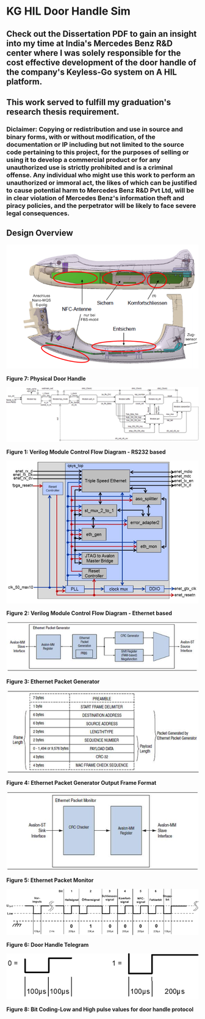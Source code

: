 # KG HIL Door Handle Sim 

## Check out the Dissertation PDF to gain an insight into my time at India's Mercedes Benz R&D center where I was solely responsible for the cost effective development of the door handle of the company's Keyless-Go system on A HIL platform. 
## This work served to fulfill my graduation's research thesis requirement.
### Diclaimer: Copying or redistribution and use in source and binary forms, with or without modification, of the documentation or IP including but not limited to the source code pertaining to this project, for the purposes of selling or using it to develop a commercial product or for any unauthorized use is strictly prohibited and is a criminal offense. Any individual who might use this work to perform an unauthorized or immoral act, the likes of which can be justified to cause potential harm to Mercedes Benz R&D Pvt Ltd, will be in clear violation of Mercedes Benz's information theft and piracy policies, and the perpetrator will be likely to face severe legal consequences. 

Design Overview 
---------------

![Physical Door Handle](img/phy_door_handle.jpg "Physical Door Handle")

**Figure 7: Physical Door Handle**

![Verilog Module Control Flow Diagram - RS232 based](img/Flow_rs232.jpg "Verilog Module Control Flow Diagram - RS232 based")

**Figure 1: Verilog Module Control Flow Diagram - RS232 based**

![Verilog Module Control Flow Diagram - Ethernet based](img/flow_eth.jpg "Verilog Module Control Flow Diagram - Ethernet based")

**Figure 2: Verilog Module Control Flow Diagram - Ethernet based**

![Ethernet Packet Generator](img/eth-packet-generator.jpg "Ethernet Packet Generator")

**Figure 3: Ethernet Packet Generator**

![Ethernet Packet Generator Output Frame Format](img/epg-output-frame-format.jpg "Ethernet Packet Generator Output Frame Format")

**Figure 4: Ethernet Packet Generator Output Frame Format**

![Ethernet Packet Monitor](img/eth-packet-monitor.jpg "Ethernet Packet Monitor")

**Figure 5: Ethernet Packet Monitor**

![Door Handle Telegram](img/telegram.jpg "Door Handle Telegram")

**Figure 6: Door Handle Telegram**

![Bit Coding-Low and High pulse values for door handle protocol](img/telegram2.jpg "Bit Coding-Low and High pulse values for door handle protocol")

**Figure 8: Bit Coding-Low and High pulse values for door handle protocol**